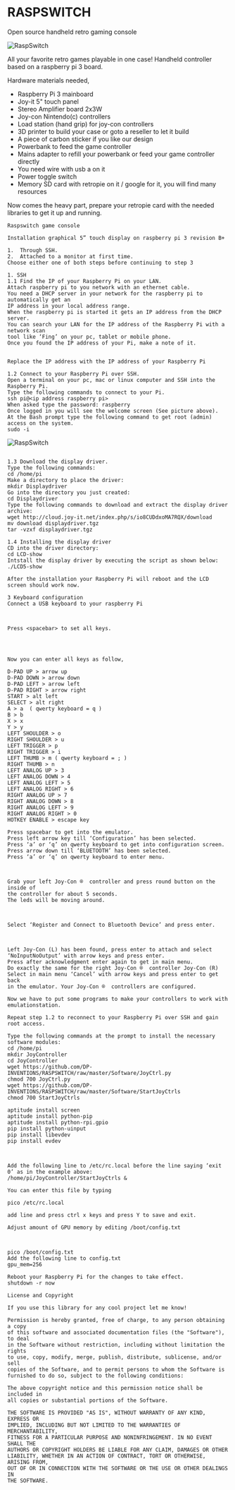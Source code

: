 # RASPSWITCH
Open source handheld retro gaming console

![RaspSwitch](https://cdn.hackaday.io/images/1081181519077821417.jpg)

All your favorite retro games playable in one case!
Handheld controller based on a raspberry pi 3 board.

Hardware materials needed,

- Raspberry Pi 3 mainboard
- Joy-it 5" touch panel
- Stereo Amplifier board 2x3W
- Joy-con Nintendo(c) controllers
- Load station (hand grip) for joy-con controllers
- 3D printer to build your case or goto a reseller to let it build
- A piece of carbon sticker if you like our design
- Powerbank to feed the game controller
- Mains adapter to refill your powerbank or feed your game controller directly
- You need wire with usb a on it
- Power toggle switch
- Memory SD card with retropie on it / google for it, you will find many resources

Now comes the heavy part,
prepare your retropie card with the needed libraries to get it up and running.

```text
Raspswitch game console

Installation graphical 5” touch display on raspberry pi 3 revision B+

1.	Through SSH.
2.	Attached to a monitor at first time.
Choose either one of both steps before continuing to step 3

1. SSH
1.1 Find the IP of your Raspberry Pi on your LAN.
Attach raspberry pi to you network with an ethernet cable.
You need a DHCP server in your network for the raspberry pi to automatically get an 
IP address in your local address range.  
When the raspberry pi is started it gets an IP address from the DHCP server.  
You can search your LAN for the IP address of the Raspberry Pi with a network scan 
tool like ‘Fing’ on your pc, tablet or mobile phone.
Once you found the IP address of your Pi, make a note of it.

 
Replace the IP address with the IP address of your Raspberry Pi

1.2 Connect to your Raspberry Pi over SSH.
Open a terminal on your pc, mac or linux computer and SSH into the Raspberry Pi. 
Type the following commands to connect to your Pi.
ssh pi@<ip address raspberry pi>
When asked type the password: raspberry
Once logged in you will see the welcome screen (See picture above).
At the Bash prompt type the following command to get root (admin) access on the system.
sudo -i

```
![RaspSwitch](https://drive.google.com/file/d/1Okyu_tFTrQ51pi7MzkOAIZwTyVYDMYH0/view?usp=sharing)

```text

1.3 Download the display driver.
Type the following commands:
cd /home/pi
Make a directory to place the driver:
mkdir Displaydriver
Go into the directory you just created:
cd Displaydriver
Type the following commands to download and extract the display driver archive:
wget http://cloud.joy-it.net/index.php/s/io8CUDdxoMA7RQX/download
mv download displaydriver.tgz
tar -vzxf displaydriver.tgz

1.4 Installing the display driver
CD into the driver directory:
cd LCD-show
Intstall the display driver by executing the script as shown below:
./LCD5-show

After the installation your Raspberry Pi will reboot and the LCD screen should work now.

3 Keyboard configuration
Connect a USB keyboard to your raspberry Pi

 

Press <spacebar> to set all keys.


 

Now you can enter all keys as follow,

D-PAD UP > arrow up
D-PAD DOWN > arrow down
D-PAD LEFT > arrow left
D-PAD RIGHT > arrow right
START > alt left
SELECT > alt right
A > a  ( qwerty keyboard = q )
B > b
X > x
Y > y
LEFT SHOULDER > o
RIGHT SHOULDER > u
LEFT TRIGGER > p
RIGHT TRIGGER > i
LEFT THUMB > m ( qwerty keyboard = ; )
RIGHT THUMB > n
LEFT ANALOG UP > 3
LEFT ANALOG DOWN > 4
LEFT ANALOG LEFT > 5
LEFT ANALOG RIGHT > 6
RIGHT ANALOG UP > 7
RIGHT ANALOG DOWN > 8
RIGHT ANALOG LEFT > 9
RIGHT ANALOG RIGHT > 0
HOTKEY ENABLE > escape key

Press spacebar to get into the emulator.
Press left arrow key till ‘Configuration’ has been selected.
Press ‘a’ or ‘q’ on qwerty keyboard to get into configuration screen.
Press arrow down till ‘BLUETOOTH’ has been selected.
Press ‘a’ or ‘q’ on qwerty keyboard to enter menu.

 

Grab your left Joy-Con ®  controller and press round button on the inside of
the controller for about 5 seconds.
The leds will be moving around.

 

Select ‘Register and Connect to Bluetooth Device’ and press enter.

 

Left Joy-Con (L) has been found, press enter to attach and select
‘NoInputNoOutput’ with arrow keys and press enter.
Press after acknowledgment enter again to get in main menu.
Do exactly the same for the right Joy-Con ®  controller Joy-Con (R)
Select in main menu ‘Cancel’ with arrow keys and press enter to get back
in the emulator. Your Joy-Con ®  controllers are configured.

Now we have to put some programs to make your controllers to work with
emulationstation.

Repeat step 1.2 to reconnect to your Raspberry Pi over SSH and gain root access.

Type the following commands at the prompt to install the necessary software modules:
cd /home/pi
mkdir JoyController
cd JoyController
wget https://github.com/DP-INVENTIONS/RASPSWITCH/raw/master/Software/JoyCtrl.py
chmod 700 JoyCtrl.py
wget https://github.com/DP-INVENTIONS/RASPSWITCH/raw/master/Software/StartJoyCtrls
chmod 700 StartJoyCtrls

aptitude install screen
aptitude install python-pip
aptitude install python-rpi.gpio
pip install python-uinput
pip install libevdev
pip install evdev

 

Add the following line to /etc/rc.local before the line saying ‘exit 0’ as in the example above:
/home/pi/JoyController/StartJoyCtrls &

You can enter this file by typing

pico /etc/rc.local

add line and press ctrl x keys and press Y to save and exit.

Adjust amount of GPU memory by editing /boot/config.txt
 


pico /boot/config.txt
Add the following line to config.txt
gpu_mem=256

Reboot your Raspberry Pi for the changes to take effect.
shutdown -r now

```

```text
License and Copyright

If you use this library for any cool project let me know!

Permission is hereby granted, free of charge, to any person obtaining a copy
of this software and associated documentation files (the "Software"), to deal
in the Software without restriction, including without limitation the rights
to use, copy, modify, merge, publish, distribute, sublicense, and/or sell
copies of the Software, and to permit persons to whom the Software is
furnished to do so, subject to the following conditions:

The above copyright notice and this permission notice shall be included in
all copies or substantial portions of the Software.

THE SOFTWARE IS PROVIDED "AS IS", WITHOUT WARRANTY OF ANY KIND, EXPRESS OR
IMPLIED, INCLUDING BUT NOT LIMITED TO THE WARRANTIES OF MERCHANTABILITY,
FITNESS FOR A PARTICULAR PURPOSE AND NONINFRINGEMENT. IN NO EVENT SHALL THE
AUTHORS OR COPYRIGHT HOLDERS BE LIABLE FOR ANY CLAIM, DAMAGES OR OTHER
LIABILITY, WHETHER IN AN ACTION OF CONTRACT, TORT OR OTHERWISE, ARISING FROM,
OUT OF OR IN CONNECTION WITH THE SOFTWARE OR THE USE OR OTHER DEALINGS IN
THE SOFTWARE.
```

